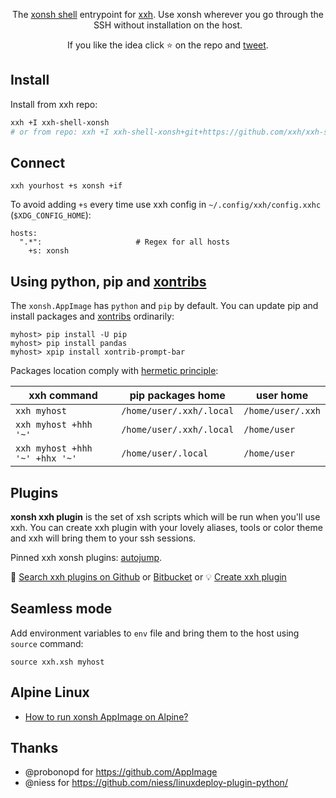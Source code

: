 <p align="center">  
The <a href="https://xon.sh">xonsh shell</a> entrypoint for <a href="https://github.com/xxh/xxh">xxh</a>. Use xonsh wherever you go through the SSH without installation on the host. 
</p> 

<p align="center">  
If you like the idea click ⭐ on the repo and <a href="https://twitter.com/intent/tweet?text=Use%20the%20xonsh%20shell%20wherever%20you%20go%20through%20the%20SSH%20without%20installation%20on%20the%20host.&url=https://github.com/xxh/xxh-shell-xonsh" target="_blank">tweet</a>.
</p>

## Install

Install from xxh repo:
```bash
xxh +I xxh-shell-xonsh
# or from repo: xxh +I xxh-shell-xonsh+git+https://github.com/xxh/xxh-shell-xonsh
```
## Connect
``` 
xxh yourhost +s xonsh +if
```
To avoid adding `+s` every time use xxh config in `~/.config/xxh/config.xxhc` (`$XDG_CONFIG_HOME`):
```
hosts:
  ".*":                     # Regex for all hosts
    +s: xonsh
```

## Using python, pip and [xontribs](https://xon.sh/xontribs.html)

The `xonsh.AppImage` has `python` and `pip` by default. You can update pip and install packages and [xontribs](https://github.com/topics/xontrib) ordinarily: 
```
myhost> pip install -U pip
myhost> pip install pandas
myhost> xpip install xontrib-prompt-bar
``` 

Packages location comply with [hermetic principle](https://github.com/xxh/xxh/wiki#the-ideas-behind-xxh):

| xxh command | pip packages home | user home |
| ------- | ---------- | --------- |
| `xxh myhost` | `/home/user/.xxh/.local` | `/home/user/.xxh` |
| `xxh myhost +hhh '~'` | `/home/user/.xxh/.local` | `/home/user` | 
| `xxh myhost +hhh '~' +hhx '~'` | `/home/user/.local` | `/home/user` |

## Plugins

**xonsh xxh plugin** is the set of xsh scripts which will be run when you'll use xxh. You can create xxh plugin with your lovely aliases, tools or color theme and xxh will bring them to your ssh sessions.

Pinned xxh xonsh plugins: [autojump](https://github.com/xxh/xxh-plugin-xonsh-autojump).

🔎 [Search xxh plugins on Github](https://github.com/search?q=xxh-plugin-xonsh&type=Repositories) or [Bitbucket](https://bitbucket.org/repo/all?name=xxh-plugin-xonsh) or 💡 [Create xxh plugin](https://github.com/xxh/xxh-plugin-xonsh-example)

## Seamless mode
Add environment variables to `env` file and bring them to the host using `source` command:
```shell script
source xxh.xsh myhost
```
  
## Alpine Linux  
  
* [How to run xonsh AppImage on Alpine?](https://github.com/xonsh/xonsh/discussions/4158#discussioncomment-462032)
  
## Thanks
* @probonopd for https://github.com/AppImage
* @niess for https://github.com/niess/linuxdeploy-plugin-python/ 
